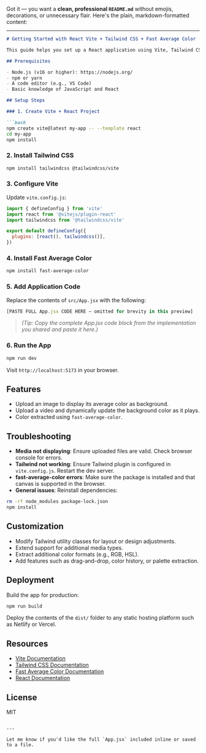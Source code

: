 Got it — you want a **clean, professional `README.md`** without emojis, decorations, or unnecessary flair. Here's the plain, markdown-formatted content:

---

````markdown
# Getting Started with React Vite + Tailwind CSS + Fast Average Color

This guide helps you set up a React application using Vite, Tailwind CSS, and the Fast Average Color library to dynamically extract and display the average color from uploaded images and videos.

## Prerequisites

- Node.js (v16 or higher): https://nodejs.org/
- npm or yarn
- A code editor (e.g., VS Code)
- Basic knowledge of JavaScript and React

## Setup Steps

### 1. Create Vite + React Project

```bash
npm create vite@latest my-app -- --template react
cd my-app
npm install
````

### 2. Install Tailwind CSS

```bash
npm install tailwindcss @tailwindcss/vite
```

### 3. Configure Vite

Update `vite.config.js`:

```js
import { defineConfig } from 'vite'
import react from '@vitejs/plugin-react'
import tailwindcss from '@tailwindcss/vite'

export default defineConfig({
  plugins: [react(), tailwindcss()],
})
```

### 4. Install Fast Average Color

```bash
npm install fast-average-color
```

### 5. Add Application Code

Replace the contents of `src/App.jsx` with the following:

```jsx
[PASTE FULL App.jsx CODE HERE – omitted for brevity in this preview]
```

> *(Tip: Copy the complete App.jsx code block from the implementation you shared and paste it here.)*

### 6. Run the App

```bash
npm run dev
```

Visit `http://localhost:5173` in your browser.

## Features

* Upload an image to display its average color as background.
* Upload a video and dynamically update the background color as it plays.
* Color extracted using `fast-average-color`.

## Troubleshooting

* **Media not displaying**: Ensure uploaded files are valid. Check browser console for errors.
* **Tailwind not working**: Ensure Tailwind plugin is configured in `vite.config.js`. Restart the dev server.
* **fast-average-color errors**: Make sure the package is installed and that canvas is supported in the browser.
* **General issues**: Reinstall dependencies:

```bash
rm -rf node_modules package-lock.json
npm install
```

## Customization

* Modify Tailwind utility classes for layout or design adjustments.
* Extend support for additional media types.
* Extract additional color formats (e.g., RGB, HSL).
* Add features such as drag-and-drop, color history, or palette extraction.

## Deployment

Build the app for production:

```bash
npm run build
```

Deploy the contents of the `dist/` folder to any static hosting platform such as Netlify or Vercel.

## Resources

* [Vite Documentation](https://vitejs.dev)
* [Tailwind CSS Documentation](https://tailwindcss.com)
* [Fast Average Color Documentation](https://github.com/fast-average-color/fast-average-color)
* [React Documentation](https://react.dev)

## License

MIT

```

---

Let me know if you'd like the full `App.jsx` included inline or saved to a file.
```
